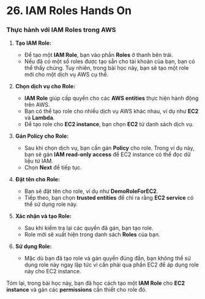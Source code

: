 # 26. IAM Roles Hands On
### Thực hành với IAM Roles trong AWS

1. **Tạo IAM Role:**

   * Để tạo một **IAM Role**, bạn vào phần **Roles** ở thanh bên trái.
   * Nếu đã có một số roles được tạo sẵn cho tài khoản của bạn, bạn có thể thấy chúng. Tuy nhiên, trong bài học này, bạn sẽ tạo một role mới cho một dịch vụ AWS cụ thể.

2. **Chọn dịch vụ cho Role:**

   * **IAM Role** giúp cấp quyền cho các **AWS entities** thực hiện hành động trên AWS.
   * Bạn có thể tạo role cho nhiều dịch vụ AWS khác nhau, ví dụ như **EC2** và **Lambda**.
   * Để tạo role cho **EC2 instance**, bạn chọn **EC2** từ danh sách dịch vụ.

3. **Gán Policy cho Role:**

   * Sau khi chọn dịch vụ, bạn cần gán **Policy** cho role. Trong ví dụ này, bạn sẽ gán **IAM read-only access** để EC2 instance có thể đọc dữ liệu từ IAM.
   * Chọn **Next** để tiếp tục.

4. **Đặt tên cho Role:**

   * Bạn sẽ đặt tên cho role, ví dụ như **DemoRoleForEC2**.
   * Tiếp theo, bạn chọn **trusted entities** để chỉ ra rằng **EC2 service** có thể sử dụng role này.

5. **Xác nhận và tạo Role:**

   * Sau khi kiểm tra lại các quyền đã gán, bạn tạo role.
   * Role mới sẽ xuất hiện trong danh sách **Roles** của bạn.

6. **Sử dụng Role:**

   * Mặc dù bạn đã tạo role và gán quyền đúng đắn, bạn không thể sử dụng role này ngay lập tức vì cần phải qua phần EC2 để áp dụng role này cho EC2 instance.

Tóm lại, trong bài học này, bạn đã học cách tạo một **IAM Role** cho **EC2 instance** và gán các **permissions** cần thiết cho role đó.
